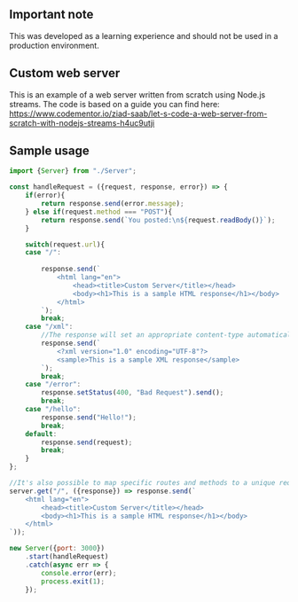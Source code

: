 ## Important note
This was developed as a learning experience and should not be used in a production environment.

## Custom web server
This is an example of a web server written from scratch using Node.js streams. The code is based on a guide you can find here: 
https://www.codementor.io/ziad-saab/let-s-code-a-web-server-from-scratch-with-nodejs-streams-h4uc9utji

## Sample usage
```javascript 
import {Server} from "./Server";

const handleRequest = ({request, response, error}) => {
    if(error){
        return response.send(error.message);
    } else if(request.method === "POST"){
        return response.send(`You posted:\n${request.readBody()}`);
    }

    switch(request.url){
    case "/":
        
        response.send(`
            <html lang="en">
                <head><title>Custom Server</title></head>
                <body><h1>This is a sample HTML response</h1></body>
            </html>
        `);
        break;
    case "/xml":
        //The response will set an appropriate content-type automatically if none is provided.
        response.send(`
            <?xml version="1.0" encoding="UTF-8"?>
            <sample>This is a sample XML response</sample>
        `);
        break;
    case "/error":
        response.setStatus(400, "Bad Request").send();
        break;
    case "/hello":
        response.send("Hello!");
        break;
    default:
        response.send(request);
        break;
    }
};

//It's also possible to map specific routes and methods to a unique request handler.
server.get("/", ({response}) => response.send(`
    <html lang="en">
        <head><title>Custom Server</title></head>
        <body><h1>This is a sample HTML response</h1></body>
    </html>
`));

new Server({port: 3000})
    .start(handleRequest)
    .catch(async err => {
        console.error(err);
        process.exit(1);
    });
```
